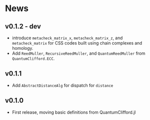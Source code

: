 # News

## v0.1.2 - dev

- introduce `metacheck_matrix_x`, `metacheck_matrix_z`, and `metacheck_matrix` for CSS codes built using chain complexes and homology.
- Add `ReedMuller`, `RecursiveReedMuller`, and `QuantumReedMuller` from `QuantumClifford.ECC`.

## v0.1.1

- Add `AbstractDistanceAlg` for dispatch for `distance`

## v0.1.0

- First release, moving basic definitions from QuantumClifford.jl
